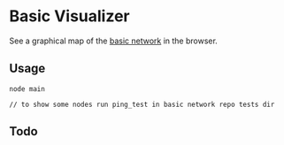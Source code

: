 # Basic Visualizer
See a graphical map of the [basic network](https://github.com/lolotrgeek/Basic) in the browser. 

## Usage
```
node main

// to show some nodes run ping_test in basic network repo tests dir
```

## Todo